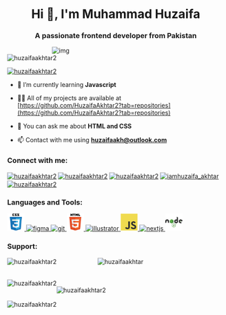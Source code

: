 <h1 align="center">Hi 👋, I'm Muhammad Huzaifa</h1>
<h3 align="center">A passionate frontend developer from Pakistan</h3>
<img src="https://i.pinimg.com/originals/f4/7f/d8/f47fd896add554744b4114d964b61b41.gif" alt="img" align="right" width="400px">

<p align="left"> <img src="https://komarev.com/ghpvc/?username=huzaifaakhtar2&label=Profile%20views&color=0e75b6&style=flat" alt="huzaifaakhtar2" /> </p>

<p align="left"> <a href="https://github.com/ryo-ma/github-profile-trophy"><img src="https://github-profile-trophy.vercel.app/?username=huzaifaakhtar2" alt="huzaifaakhtar2" /></a> </p>

- 🌱 I’m currently learning **Javascript**

- 👨‍💻 All of my projects are available at [https://github.com/HuzaifaAkhtar2?tab=repositories](https://github.com/HuzaifaAkhtar2?tab=repositories)

- 💬 You can ask me about **HTML and CSS**

- 📫 Contact with me using **huzaifaakh@outlook.com**

<h3 align="left">Connect with me:</h3>
<p align="left">
<a href="https://codepen.io/huzaifaakhtar2" target="blank"><img align="center" src="https://raw.githubusercontent.com/rahuldkjain/github-profile-readme-generator/master/src/images/icons/Social/codepen.svg" alt="huzaifaakhtar2" height="30" width="40" /></a>
<a href="https://dev.to/huzaifaakhtar2" target="blank"><img align="center" src="https://raw.githubusercontent.com/rahuldkjain/github-profile-readme-generator/master/src/images/icons/Social/devto.svg" alt="huzaifaakhtar2" height="30" width="40" /></a>
<a href="https://linkedin.com/in/huzaifaakhtar2" target="blank"><img align="center" src="https://raw.githubusercontent.com/rahuldkjain/github-profile-readme-generator/master/src/images/icons/Social/linked-in-alt.svg" alt="huzaifaakhtar2" height="30" width="40" /></a>
<a href="https://instagram.com/iamhuzaifa_akhtar" target="blank"><img align="center" src="https://raw.githubusercontent.com/rahuldkjain/github-profile-readme-generator/master/src/images/icons/Social/instagram.svg" alt="iamhuzaifa_akhtar" height="30" width="40" /></a>
<a href="https://www.leetcode.com/huzaifaakhtar2" target="blank"><img align="center" src="https://raw.githubusercontent.com/rahuldkjain/github-profile-readme-generator/master/src/images/icons/Social/leet-code.svg" alt="huzaifaakhtar2" height="30" width="40" /></a>
</p>

<h3 align="left">Languages and Tools:</h3>
<p align="left"> <a href="https://www.w3schools.com/css/" target="_blank" rel="noreferrer"> <img src="https://raw.githubusercontent.com/devicons/devicon/master/icons/css3/css3-original-wordmark.svg" alt="css3" width="40" height="40"/> </a> <a href="https://www.figma.com/" target="_blank" rel="noreferrer"> <img src="https://www.vectorlogo.zone/logos/figma/figma-icon.svg" alt="figma" width="40" height="40"/> </a> <a href="https://git-scm.com/" target="_blank" rel="noreferrer"> <img src="https://www.vectorlogo.zone/logos/git-scm/git-scm-icon.svg" alt="git" width="40" height="40"/> </a> <a href="https://www.w3.org/html/" target="_blank" rel="noreferrer"> <img src="https://raw.githubusercontent.com/devicons/devicon/master/icons/html5/html5-original-wordmark.svg" alt="html5" width="40" height="40"/> </a> <a href="https://www.adobe.com/in/products/illustrator.html" target="_blank" rel="noreferrer"> <img src="https://www.vectorlogo.zone/logos/adobe_illustrator/adobe_illustrator-icon.svg" alt="illustrator" width="40" height="40"/> </a> <a href="https://developer.mozilla.org/en-US/docs/Web/JavaScript" target="_blank" rel="noreferrer"> <img src="https://raw.githubusercontent.com/devicons/devicon/master/icons/javascript/javascript-original.svg" alt="javascript" width="40" height="40"/> </a> <a href="https://nextjs.org/" target="_blank" rel="noreferrer"> <img src="https://cdn.worldvectorlogo.com/logos/nextjs-2.svg" alt="nextjs" width="40" height="40"/> </a> <a href="https://nodejs.org" target="_blank" rel="noreferrer"> <img src="https://raw.githubusercontent.com/devicons/devicon/master/icons/nodejs/nodejs-original-wordmark.svg" alt="nodejs" width="40" height="40"/> </a> </p>

<h3 align="left">Support:</h3>
<p><a href="https://www.buymeacoffee.com/huzaifaakhtar2"> <img align="left" src="https://cdn.buymeacoffee.com/buttons/v2/default-yellow.png" height="50" width="210" alt="huzaifaakhtar2" /></a><a href="https://ko-fi.com/huzaifaakhtar"> <img align="left" src="https://cdn.ko-fi.com/cdn/kofi3.png?v=3" height="50" width="210" alt="huzaifaakhtar" /></a></p><br><br>

<p><img align="left" src="https://github-readme-stats.vercel.app/api/top-langs?username=huzaifaakhtar2&show_icons=true&locale=en&layout=compact" alt="huzaifaakhtar2" /></p>

<p>&nbsp;<img align="center" src="https://github-readme-stats.vercel.app/api?username=huzaifaakhtar2&show_icons=true&locale=en" alt="huzaifaakhtar2" /></p>

<p><img align="center" src="https://github-readme-streak-stats.herokuapp.com/?user=huzaifaakhtar2&" alt="huzaifaakhtar2" /></p>
